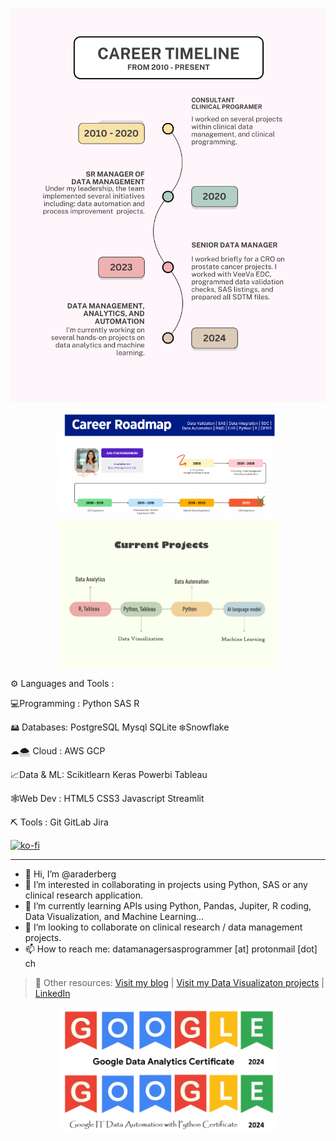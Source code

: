 <p align="center">
  <img src="career_timeline.png" width="550" title="Career Timeline">
</p>


<p align="center">
  <img src="careerpath.png" width="350" title="Career Path">
  <img src="current_projects.png" width="350" alt="Projects">
</p>

</pre>
⚙️ Languages and Tools :

💻Programming : Python SAS R

🖴 Databases: PostgreSQL Mysql SQLite ❄️Snowflake 

☁🌨️ Cloud : AWS GCP 

📈Data & ML: Scikitlearn Keras Powerbi Tableau

🕸️Web Dev : HTML5 CSS3 Javascript Streamlit

⛏️ Tools : Git GitLab Jira

[![ko-fi](https://ko-fi.com/img/githubbutton_sm.svg)](https://ko-fi.com/S6S0U7OZ0)

--------------------------------------------------------------
- 👋 Hi, I’m @araderberg
- 👀 I’m interested in collaborating in projects using Python, SAS or any clinical research application.
- 🌱 I’m currently learning APIs using Python, Pandas, Jupiter, R coding, Data Visualization, and Machine Learning...
- 💞️ I’m looking to collaborate on clinical research / data management projects.
- 📫 How to reach me: datamanagersasprogrammer [at] protonmail [dot] ch


> 🔗 Other resources:
> [Visit my blog](https://aaliyahraderberg.wordpress.com/) | 
  [Visit my Data Visualizaton projects](https://public.tableau.com/app/profile/aaliyahraderberg/vizzes) | [LinkedIn](https://www.linkedin.com/in/ikhouvanwesties/)
  
 <p align="center">
  <img src="https://github.com/araderberg/Certificates/blob/main/google.png" width="350" title="Google Data Analytics Certification-2024">
  <img src="https://github.com/araderberg/Certificates/blob/main/google_auto.png" width="350" title="Google IT Automation with Python Certification-2024">
 </p>
<!---
araderberg/araderberg is a ✨ special ✨ repository because its `README.md` (this file) appears on your GitHub profile.
You can click the Preview link to take a look at your changes.
--->
